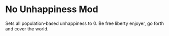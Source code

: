 # No Unhappiness Mod    

Sets all population-based unhappiness to 0.  Be free liberty enjoyer, go forth and cover the world.
